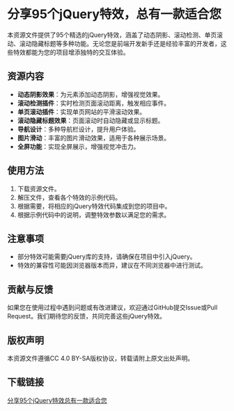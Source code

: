 # 分享95个jQuery特效，总有一款适合您

本资源文件提供了95个精选的jQuery特效，涵盖了动态阴影、滚动检测、单页滚动、滚动隐藏标题等多种功能。无论您是前端开发新手还是经验丰富的开发者，这些特效都能为您的项目增添独特的交互体验。

## 资源内容

- **动态阴影效果**：为元素添加动态阴影，增强视觉效果。
- **滚动检测插件**：实时检测页面滚动距离，触发相应事件。
- **单页滚动插件**：实现单页网站的平滑滚动效果。
- **滚动隐藏标题效果**：页面滚动时自动隐藏或显示标题。
- **导航设计**：多种导航栏设计，提升用户体验。
- **图片滑动**：丰富的图片滑动效果，适用于各种展示场景。
- **全屏功能**：实现全屏展示，增强视觉冲击力。

## 使用方法

1. 下载资源文件。
2. 解压文件，查看各个特效的示例代码。
3. 根据需要，将相应的jQuery特效代码集成到您的项目中。
4. 根据示例代码中的说明，调整特效参数以满足您的需求。

## 注意事项

- 部分特效可能需要jQuery库的支持，请确保在项目中引入jQuery。
- 特效的兼容性可能因浏览器版本而异，建议在不同浏览器中进行测试。

## 贡献与反馈

如果您在使用过程中遇到问题或有改进建议，欢迎通过GitHub提交Issue或Pull Request。我们期待您的反馈，共同完善这些jQuery特效。

## 版权声明

本资源文件遵循CC 4.0 BY-SA版权协议，转载请附上原文出处声明。

## 下载链接

[分享95个jQuery特效总有一款适合您](https://pan.quark.cn/s/048a1968377f)